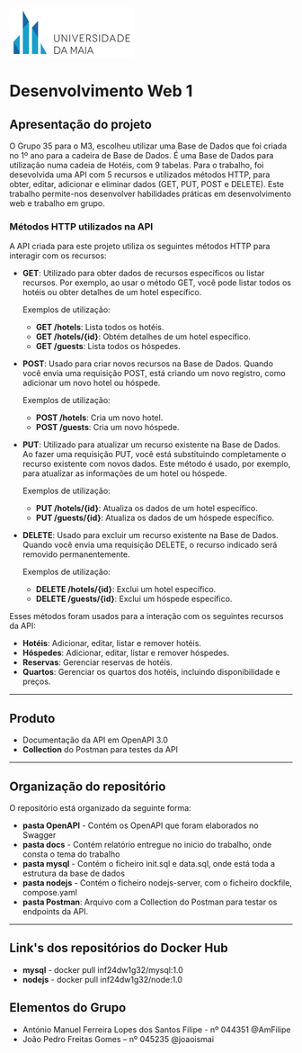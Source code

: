 
![UMAIA|Logo](/Docs/umaia.png)

# **Desenvolvimento Web 1**
## Apresentação do projeto

O Grupo 35 para o M3, escolheu utilizar uma Base de Dados que foi criada no 1º ano para a cadeira de Base de Dados. É uma Base de Dados para utilização numa cadeia de Hotéis, com 9 tabelas. Para o trabalho, foi desevolvida uma API com 5 recursos e utilizados métodos HTTP, para obter, editar, adicionar e eliminar dados (GET, PUT, POST e DELETE). Este trabalho permite-nos desenvolver habilidades práticas em desenvolvimento web e trabalho em grupo.

### Métodos HTTP utilizados na API

A API criada para este projeto utiliza os seguintes métodos HTTP para interagir com os recursos:

- **GET**: Utilizado para obter dados de recursos específicos ou listar recursos. Por exemplo, ao usar o método GET, você pode listar todos os hotéis ou obter detalhes de um hotel específico.
  
  Exemplos de utilização:
  - **GET /hotels**: Lista todos os hotéis.
  - **GET /hotels/{id}**: Obtém detalhes de um hotel específico.
  - **GET /guests**: Lista todos os hóspedes.
  
- **POST**: Usado para criar novos recursos na Base de Dados. Quando você envia uma requisição POST, está criando um novo registro, como adicionar um novo hotel ou hóspede.
  
  Exemplos de utilização:
  - **POST /hotels**: Cria um novo hotel.
  - **POST /guests**: Cria um novo hóspede.
  
- **PUT**: Utilizado para atualizar um recurso existente na Base de Dados. Ao fazer uma requisição PUT, você está substituindo completamente o recurso existente com novos dados. Este método é usado, por exemplo, para atualizar as informações de um hotel ou hóspede.
  
  Exemplos de utilização:
  - **PUT /hotels/{id}**: Atualiza os dados de um hotel específico.
  - **PUT /guests/{id}**: Atualiza os dados de um hóspede específico.
  
- **DELETE**: Usado para excluir um recurso existente na Base de Dados. Quando você envia uma requisição DELETE, o recurso indicado será removido permanentemente.
  
  Exemplos de utilização:
  - **DELETE /hotels/{id}**: Exclui um hotel específico.
  - **DELETE /guests/{id}**: Exclui um hóspede específico.

Esses métodos foram usados para a interação com os seguintes recursos da API:
- **Hotéis**: Adicionar, editar, listar e remover hotéis.
- **Hóspedes**: Adicionar, editar, listar e remover hóspedes.
- **Reservas**: Gerenciar reservas de hotéis.
- **Quartos**: Gerenciar os quartos dos hotéis, incluindo disponibilidade e preços.

---


## Produto

- Documentação da API em OpenAPI 3.0
- **Collection** do Postman para testes da API

---

## Organização do repositório
O repositório está organizado da seguinte forma:
- **pasta OpenAPI** - Contém os OpenAPI que foram elaborados no Swagger
- **pasta docs** - Contém relatório entregue no inicio do trabalho, onde consta o tema do trabalho
- **pasta mysql** - Contém o ficheiro init.sql e data.sql, onde está toda a estrutura da base de dados
- **pasta nodejs** - Contém o ficheiro nodejs-server, com o ficheiro dockfile, compose.yaml
- **pasta Postman**: Arquivo com a Collection do Postman para testar os endpoints da API.

---

## Link's dos repositórios do Docker Hub

- **mysql** - docker pull inf24dw1g32/mysql:1.0
- **nodejs** - docker pull inf24dw1g32/node:1.0

## Elementos do Grupo
- António Manuel Ferreira Lopes dos Santos Filipe - nº 044351 @AmFilipe
- João Pedro Freitas Gomes – nº 045235 @joaoismai
